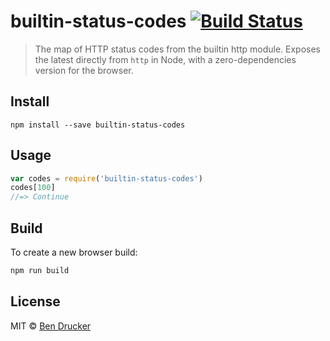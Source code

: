 # builtin-status-codes [![Build Status](https://travis-ci.org/bendrucker/builtin-status-codes.svg?branch=master)](https://travis-ci.org/bendrucker/builtin-status-codes)

> The map of HTTP status codes from the builtin http module. Exposes the latest directly from `http` in Node, with a zero-dependencies version for the browser.

## Install

```
npm install --save builtin-status-codes
```

## Usage

```js
var codes = require('builtin-status-codes')
codes[100]
//=> Continue
```

## Build

To create a new browser build:

```sh
npm run build
```

## License

MIT © [Ben Drucker](http://bendrucker.me)

